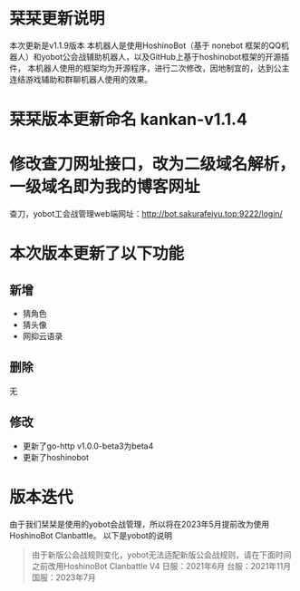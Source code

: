 # 栞栞更新说明
本次更新是v1.1.9版本
本机器人是使用HoshinoBot（基于 nonebot 框架的QQ机器人）和yobot公会战辅助机器人，以及GitHub上基于hoshinobot框架的开源插件，
本机器人使用的框架均为开源程序，进行二次修改，因地制宜的，达到公主连结游戏辅助和群聊机器人使用的效果。
# 栞栞版本更新命名 kankan-v1.1.4
# 修改查刀网址接口，改为二级域名解析，一级域名即为我的博客网址
查刀，yobot工会战管理web端网址：http://bot.sakurafeiyu.top:9222/login/
# 本次版本更新了以下功能
## 新增
- 猜角色
- 猜头像
- 网抑云语录  

## 删除
无  

## 修改
- 更新了go-http v1.0.0-beta3为beta4
- 更新了hoshinobot

# 版本迭代
由于我们栞栞是使用的yobot会战管理，所以将在2023年5月提前改为使用HoshinoBot Clanbattle。
以下是yobot的说明
>由于新版公会战规则变化，yobot无法适配新版公会战规则，请在下面时间之前改用HoshinoBot Clanbattle V4
>日服：2021年6月
>台服：2021年11月
>国服：2023年7月  


